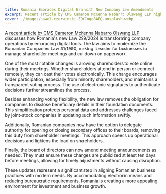 ```yaml
---
title: Romania Embraces Digital Era with New Company Law Amendments
excerpt: Recent article by CMS Cameron McKenna Nabarro Olswang LLP highlights Romania's move to digitalize company processes.
cover: ./images/pawel-czerwinski-Z9YCoqe8AEQ-unsplash.webp
---
```


A [recent article by CMS Cameron McKenna Nabarro Olswang LLP](https://cms-lawnow.com/en/ealerts/2024/12/romania-amends-companies-law-to-digitalise-shareholders-meetings?utm_source=lawnow-realtime&utm_medium=email&utm_campaign=Romania%20amends%20Companies%20Law%20to%20digitalise%20shareholders%e2%80%99%20meetings&utm_id=4379&utm_term=read_more&utm_content=702494) discusses how Romania's new Law 299/2024 is transforming company operations by embracing digital tools. The law aims to modernize the Romanian Companies Law 31/1990, making it easier for businesses to manage shareholder meetings and cut down on paperwork. 

One of the most notable changes is allowing shareholders to vote online during their meetings. Whether shareholders attend in person or connect remotely, they can cast their votes electronically. This change encourages wider participation, especially from minority shareholders, and maintains a transparent voting process. The use of electronic signatures to authenticate decisions further streamlines the process.

Besides enhancing voting flexibility, the new law removes the obligation for companies to disclose beneficiary details in their foundation documents. This simplification protects personal data and addresses challenges faced by joint-stock companies in updating such information swiftly.

Additionally, Romanian companies now have the option to delegate authority for opening or closing secondary offices to their boards, removing this duty from shareholder meetings. This approach speeds up operational decisions and lightens the load on shareholders.

Finally, the board of directors can now amend meeting announcements as needed. They must ensure these changes are publicized at least ten days before meetings, allowing for timely adjustments without causing disruption.

These updates represent a significant step in aligning Romanian business practices with modern needs. By accommodating electronic means and reducing bureaucratic requirements, Romania is creating a more appealing environment for investment and business growth.
